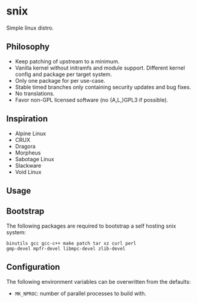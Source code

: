 snix
====

Simple linux distro.

Philosophy
----------

* Keep patching of upstream to a minimum.
* Vanilla kernel without initramfs and module support. Different kernel
  config and package per target system.
* Only one package for per use-case.
* Stable timed branches only containing security updates and bug fixes.
* No translations.
* Favor non-GPL licensed software (no {A,L,}GPL3 if possible).

Inspiration
-----------

* Alpine Linux
* CRUX
* Dragora
* Morpheus
* Sabotage Linux
* Slackware
* Void Linux

Usage
-----

## Bootstrap

The following packages are required to bootstrap a self hosting snix
system:

    binutils gcc gcc-c++ make patch tar xz curl perl
    gmp-devel mpfr-devel libmpc-devel zlib-devel

## Configuration

The following environment variables can be overwritten from the defaults:

* `MK_NPROC`: number of parallel processes to build with.
